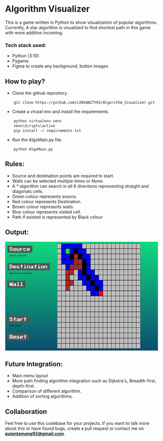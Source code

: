 # Algorithm Visualizer

This is a game written in Python to show visualization of popular algorithms. Currently, A star algorithm is visualized to find shortest path in this game with more addition incoming.

### Tech stack used:

- Python (3:10)
- Pygame
- Figma to create any background, button images

## How to play?

- Clone the github repository.

```
    git clone https://github.com/LINSANITY03/Algorithm_Visualizer.git
```

- Create a virutal env and install the requirements.

```
    python virtualenv venv
    venv\Scripts\active
    pip install -r requirements.txt
```

- Run the AlgoMain.py file.

```
    python AlgoMain.py
```

## Rules:

- Source and destination points are required to start.
- Walls can be selected multiple times or None.
- A \* algorithm can search in all 8 directions representing straight and diagonals cells.
- Green colour represents source.
- Red colour represents Destination.
- Brown colour represents walls.
- Blue colour represents visited cell.
- Path if existed is represented by Black colour

## Output:

<p align="center">
  <img src="assets/game.JPG" alt="Algorithm_game" height="360" width="640">
</p>

## Future Integration:

- Main menu layout
- More path finding algorithm integration such as Dijkstra's, Breadth-first, depth-first.
- Comparison of different algorithm.
- Addition of sorting algorithms.

## Collaboration

Feel free to use this codebase for your projects. If you want to talk more about this or have found bugs, create a pull request or contact me on **pujantamang92@gmail.com**.
